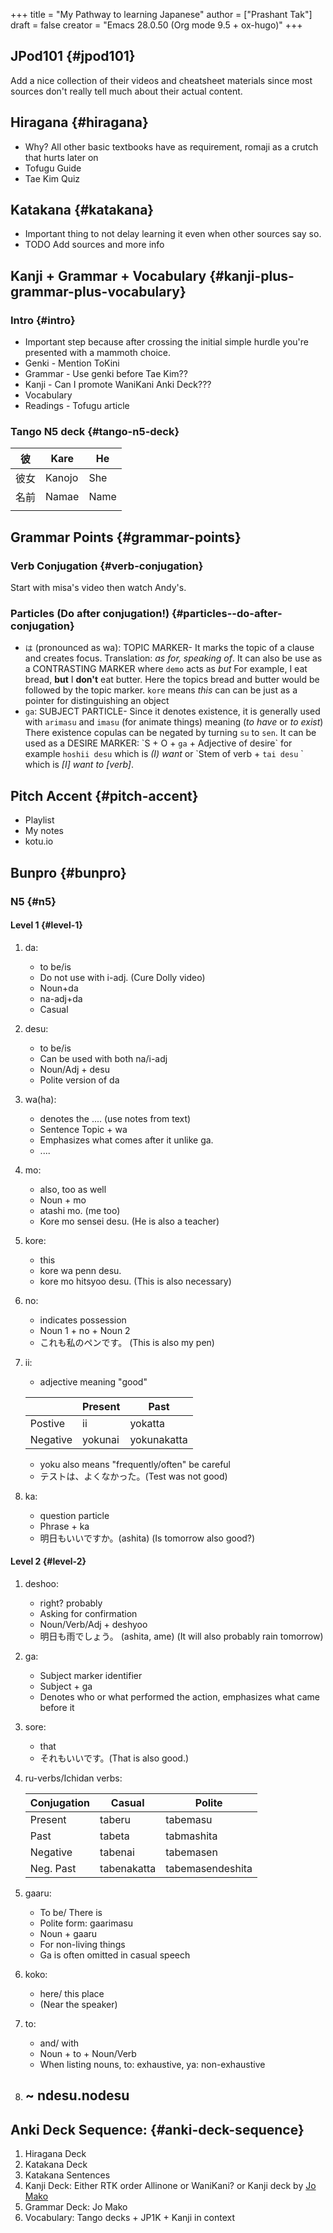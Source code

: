 +++
title = "My Pathway to learning Japanese"
author = ["Prashant Tak"]
draft = false
creator = "Emacs 28.0.50 (Org mode 9.5 + ox-hugo)"
+++

## JPod101 {#jpod101}

Add a nice collection of their videos and cheatsheet materials since most sources don't really tell much about their actual content.


## Hiragana {#hiragana}

-   Why? All other basic textbooks have as requirement, romaji as a crutch that hurts later on
-   Tofugu Guide
-   Tae Kim Quiz


## Katakana {#katakana}

-   Important thing to not delay learning it even when other sources say so.
-   TODO Add sources and more info


## Kanji + Grammar + Vocabulary {#kanji-plus-grammar-plus-vocabulary}


### Intro {#intro}

-   Important step because after crossing the initial simple hurdle you're presented with a mammoth choice.
-   Genki - Mention ToKini
-   Grammar - Use genki before Tae Kim??
-   Kanji - Can I promote WaniKani Anki Deck???
-   Vocabulary
-   Readings - Tofugu article


### Tango N5 deck {#tango-n5-deck}

| 彼 | Kare   | He   |
|---|--------|------|
| 彼女 | Kanojo | She  |
| 名前 | Namae  | Name |
|    |        |      |


## Grammar Points {#grammar-points}


### Verb Conjugation {#verb-conjugation}

Start with misa's video then watch Andy's.


### Particles (Do after conjugation!) {#particles--do-after-conjugation}

-   `は` (pronounced as wa): TOPIC MARKER- It marks the topic of a clause and creates focus. Translation: _as for, speaking of_. It can also be use as a CONTRASTING MARKER where `demo` acts as _but_ For example, I eat bread, **but** I **don't** eat butter. Here the topics bread and butter would be followed by the topic marker. `kore` means _this_ can can be just as a pointer for distinguishing an object
-   `ga`: SUBJECT PARTICLE- Since it denotes existence, it is generally used with `arimasu` and `imasu` (for animate things) meaning (_to have_ or _to exist_) There existence copulas can be negated by turning `su` to `sen`. It can be used as a DESIRE MARKER: \`S + O + `ga` + Adjective of desire\` for example `hoshii desu` which is _(I) want_ or \`Stem of verb + `tai desu` \` which is _[I] want to [verb]_.


## Pitch Accent {#pitch-accent}

-   Playlist
-   My notes
-   kotu.io


## Bunpro {#bunpro}


### N5 {#n5}


#### Level 1 {#level-1}

1.  da:
    -   to be/is
    -   Do not use with i-adj. (Cure Dolly video)
    -   Noun+da
    -   na-adj+da
    -   Casual
2.  desu:
    -   to be/is
    -   Can be used with both na/i-adj
    -   Noun/Adj + desu
    -   Polite version of da
3.  wa(ha):
    -   denotes the .... (use notes from text)
    -   Sentence Topic + wa
    -   Emphasizes what comes after it unlike ga.
    -   ....
4.  mo:
    -   also, too as well
    -   Noun + mo
    -   atashi mo. (me too)
    -   Kore mo sensei desu. (He is also a teacher)
5.  kore:
    -   this
    -   kore wa penn desu.
    -   kore mo hitsyoo desu. (This is also necessary)
6.  no:
    -   indicates possession
    -   Noun 1 + no + Noun 2
    -   これも私のペンです。 (This is also my pen)
7.  ii:

    -   adjective meaning "good"

    |          | Present | Past        |
    |----------|---------|-------------|
    | Postive  | ii      | yokatta     |
    | Negative | yokunai | yokunakatta |

    -   yoku also means "frequently/often" be careful
    -   テストは、よくなかった。(Test was not good)
8.  ka:
    -   question particle
    -   Phrase + ka
    -   明日もいいですか。(ashita) (Is tomorrow also good?)


#### Level 2 {#level-2}

1.  deshoo:
    -   right? probably
    -   Asking for confirmation
    -   Noun/Verb/Adj + deshyoo
    -   明日も雨でしょう。 (ashita, ame) (It will also probably rain tomorrow)
2.  ga:
    -   Subject marker identifier
    -   Subject + ga
    -   Denotes who or what performed the action, emphasizes what came before it
3.  sore:
    -   that
    -   それもいいです。(That is also good.)
4.  ru-verbs/Ichidan verbs:

    | Conjugation | Casual      | Polite           |
    |-------------|-------------|------------------|
    | Present     | taberu      | tabemasu         |
    | Past        | tabeta      | tabmashita       |
    | Negative    | tabenai     | tabemasen        |
    | Neg. Past   | tabenakatta | tabemasendeshita |
5.  gaaru:
    -   To be/ There is
    -   Polite form: gaarimasu
    -   Noun + gaaru
    -   For non-living things
    -   Ga is often omitted in casual speech
6.  koko:
    -   here/ this place
    -   (Near the speaker)
7.  to:
    -   and/ with
    -   Noun + to + Noun/Verb
    -   When listing nouns, to: exhaustive, ya: non-exhaustive
8.  ~ ndesu.nodesu
    -


## Anki Deck Sequence: {#anki-deck-sequence}

1.  Hiragana Deck
2.  Katakana Deck
3.  Katakana Sentences
4.  Kanji Deck: Either RTK order Allinone or WaniKani? or Kanji deck by [Jo Mako](https://sites.google.com/view/jo-mako/home)
5.  Grammar Deck: Jo Mako
6.  Vocabulary: Tango decks + JP1K + Kanji in context
